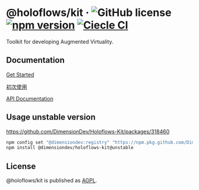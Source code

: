 # @holoflows/kit &middot; ![GitHub license](https://img.shields.io/badge/license-AGPL-blue.svg?style=flat-square) [![npm version](https://img.shields.io/npm/v/@holoflows/kit.svg?style=flat-square)](https://www.npmjs.com/package/@holoflows/kit) [![Ciecle CI](https://img.shields.io/circleci/build/gh/DimensionDev/Holoflows-Kit.svg?logo=circleci&style=flat-square)](https://circleci.com/gh/DimensionDev/Holoflows-Kit)

Toolkit for developing Augmented Virtuality.

## Documentation

[Get Started](./doc/en/index.md)

[初次使用](./doc/zh-CN/index.md)

[API Documentation](./api-documents/kit.md)

## Usage unstable version

<https://github.com/DimensionDev/Holoflows-Kit/packages/318460>

```bash
npm config set "@dimensiondev:registry" "https://npm.pkg.github.com/DimensionDev"
npm install @dimensiondev/holoflows-kit@unstable
```

## License

@holoflows/kit is published as [AGPL](./LICENSE).
